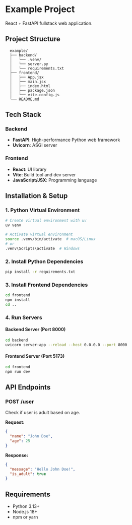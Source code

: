 # Example Project

React + FastAPI fullstack web application.

## Project Structure

```
  example/
  ├── backend/
  │   └── .venv/
  │   └── server.py
  │   └── requirements.txt
  ├── frontend/
  │   ├── App.jsx
  │   ├── main.jsx
  │   ├── index.html
  │   ├── package.json
  │   └── vite.config.js
  └── README.md
```

## Tech Stack

### Backend
- **FastAPI**: High-performance Python web framework
- **Uvicorn**: ASGI server

### Frontend
- **React**: UI library
- **Vite**: Build tool and dev server
- **JavaScript/JSX**: Programming language

## Installation & Setup

### 1. Python Virtual Environment

```bash
# Create virtual environment with uv
uv venv

# Activate virtual environment
source .venv/bin/activate  # macOS/Linux
# or
.venv\Scripts\activate  # Windows
```

### 2. Install Python Dependencies

```bash
pip install -r requirements.txt
```

### 3. Install Frontend Dependencies

```bash
cd frontend
npm install
cd ..
```

### 4. Run Servers

#### Backend Server (Port 8000)
```bash
cd backend
uvicorn server:app --reload --host 0.0.0.0 --port 8000
```

#### Frontend Server (Port 5173)
```bash
cd frontend
npm run dev
```

## API Endpoints

### POST /user
Check if user is adult based on age.

**Request:**
```json
{
  "name": "John Doe",
  "age": 25
}
```

**Response:**
```json
{
  "message": "Hello John Doe!",
  "is_adult": true
}
```

## Requirements

- Python 3.13+
- Node.js 18+
- npm or yarn